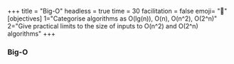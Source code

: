 +++
title = "Big-O"
headless = true
time = 30
facilitation = false
emoji= "📖"
[objectives]
    1="Categorise algorithms as O(lg(n)), O(n), O(n^2), O(2^n)"
    2="Give practical limits to the size of inputs to O(n^2) and O(2^n) algorithms"
+++

### Big-O
